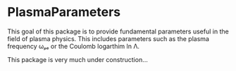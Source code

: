 # PlasmaParameters

This goal of this package is to provide fundamental parameters useful in the field of plasma physics. This includes parameters such as the plasma frequency ωₚₑ or the Coulomb logarthim ln Λ.

This package is very much under construction...
